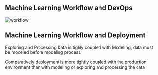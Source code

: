 ## Machine Learning Workflow and DevOps

![workflow](https://video.udacity-data.com/topher/2018/November/5bea5c84_mlworkflow-devops-1/mlworkflow-devops-1.png)

## Machine Learning Workflow and Deployment

Exploring and Processing Data is tighly coupled with Modeling, data must be modeled before modeling process.

Comparatively deployment is more tightly coupled with the production environment than with modeling or exploring and processing the data

